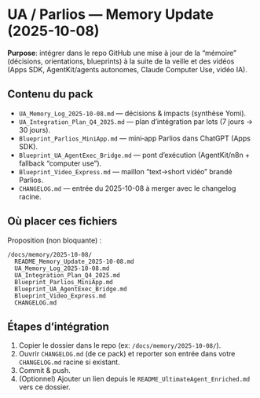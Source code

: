 # UA / Parlios — Memory Update (2025-10-08)

**Purpose**: intégrer dans le repo GitHub une mise à jour de la “mémoire” (décisions, orientations, blueprints) à la suite de la veille et des vidéos (Apps SDK, AgentKit/agents autonomes, Claude Computer Use, vidéo IA).

## Contenu du pack
- `UA_Memory_Log_2025-10-08.md` — décisions & impacts (synthèse Yomi).
- `UA_Integration_Plan_Q4_2025.md` — plan d’intégration par lots (7 jours → 30 jours).
- `Blueprint_Parlios_MiniApp.md` — mini‑app Parlios dans ChatGPT (Apps SDK).
- `Blueprint_UA_AgentExec_Bridge.md` — pont d’exécution (AgentKit/n8n + fallback “computer use”).
- `Blueprint_Video_Express.md` — maillon “text→short vidéo” brandé Parlios.
- `CHANGELOG.md` — entrée du 2025-10-08 à merger avec le changelog racine.

## Où placer ces fichiers
Proposition (non bloquante) :

```
/docs/memory/2025-10-08/
  README_Memory_Update_2025-10-08.md
  UA_Memory_Log_2025-10-08.md
  UA_Integration_Plan_Q4_2025.md
  Blueprint_Parlios_MiniApp.md
  Blueprint_UA_AgentExec_Bridge.md
  Blueprint_Video_Express.md
  CHANGELOG.md
```

## Étapes d’intégration
1. Copier le dossier dans le repo (ex: `/docs/memory/2025-10-08/`).
2. Ouvrir `CHANGELOG.md` (de ce pack) et reporter son entrée dans votre `CHANGELOG.md` racine si existant.
3. Commit & push.
4. (Optionnel) Ajouter un lien depuis le `README_UltimateAgent_Enriched.md` vers ce dossier.
